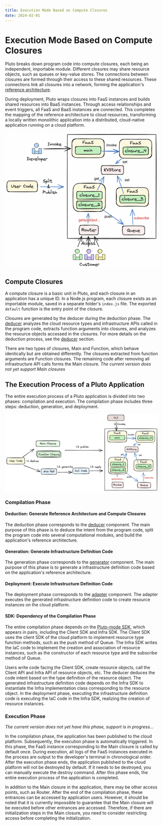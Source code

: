 ```yaml
---
title: Execution Mode Based on Compute Closures
date: 2024-02-01
---
```


# Execution Mode Based on Compute Closures

Pluto breaks down program code into compute closures, each being an independent, importable module. Different closures may share resource objects, such as queues or key-value stores. The connections between closures are formed through their access to these shared resources. These connections link all closures into a network, forming the application's [reference architecture](../concepts/arch-ref.en.md).

During deployment, Pluto wraps closures into FaaS instances and builds shared resources into BaaS instances. Through access relationships and event triggers, all FaaS and BaaS instances are connected. This completes the mapping of the reference architecture to cloud resources, transforming a locally written monolithic application into a distributed, cloud-native application running on a cloud platform.

![Pluto Application Transformation](../../../public/assets/closure-mode-app-transformation.png)

## Compute Closures

A compute closure is a basic unit in Pluto, and each closure in an application has a unique ID. In a Node.js program, each closure exists as an importable module, saved in a separate folder's `index.js` file. The exported `default` function is the entry point of the closure.

Closures are generated by the deducer during the deduction phase. The [deducer](../concepts/deducer.en.md) analyzes the cloud resource types and infrastructure APIs called in the program code, extracts function arguments into closures, and analyzes the resource objects accessed in the closures. For more details on the deduction process, see the [deducer](../concepts/deducer.en.md) section.

There are two types of closures, Main and Function, which behave identically but are obtained differently. The closures extracted from function arguments are Function closures. The remaining code after removing all infrastructure API calls forms the Main closure. _The current version does not yet support Main closures_

## The Execution Process of a Pluto Application

The entire execution process of a Pluto application is divided into two phases: compilation and execution. The compilation phase includes three steps: deduction, generation, and deployment.

![The Execution Process of a Pluto Application](../../../public/assets/closure-mode-app-execution.png)

### Compilation Phase

#### Deduction: Generate Reference Architecture and Compute Closures

The deduction phase corresponds to the [deducer](../concepts/deducer.en.md) component. The main purpose of this phase is to deduce the intent from the program code, split the program code into several computational modules, and build the application's reference architecture.

#### Generation: Generate Infrastructure Definition Code

The generation phase corresponds to the [generator](../concepts/generator.en.md) component. The main purpose of this phase is to generate a infrastructure definition code based on the application's reference architecture.

#### Deployment: Execute Infrastructure Definition Code

The deployment phase corresponds to the [adapter](../concepts/adapter.en.md) component. The adapter executes the generated infrastructure definition code to create resource instances on the cloud platform.

#### SDK: Dependency of the Compilation Phase

The entire compilation phase depends on the [Pluto-mode SDK](../concepts/sdk.en.md), which appears in pairs, including the Client SDK and Infra SDK. The Client SDK uses the client SDK of the cloud platform to implement resource type function methods, such as the push method of Queue. The Infra SDK writes the IaC code to implement the creation and association of resource instances, such as the constructor of each resource type and the subscribe method of Queue.

Users write code facing the Client SDK, create resource objects, call the Client API and Infra API of resource objects, etc. The deducer deduces the code intent based on the type definition of the resource object. The generated infrastructure definition code depends on the Infra SDK to instantiate the Infra implementation class corresponding to the resource object. In the deployment phase, executing the infrastructure definition code is executing the IaC code in the Infra SDK, realizing the creation of resource instances.

### Execution Phase

_The current version does not yet have this phase, support is in progress..._

In the compilation phase, the application has been published to the cloud platform. Subsequently, the execution phase is automatically triggered. In this phase, the FaaS instance corresponding to the Main closure is called by default once. During execution, all logs of the FaaS instances executed in the process are output to the developer's terminal in chronological order. After the execution phase ends, the application published to the cloud platform will not be destroyed by default. If it needs to be destroyed, you can manually execute the destroy command. After this phase ends, the entire execution process of the application is completed.

In addition to the Main closure in the application, there may be other access points, such as Router. After the end of the compilation phase, these entrances can be accessed by application users. However, it should be noted that it is currently impossible to guarantee that the Main closure will be executed before other entrances are accessed. Therefore, if there are initialization steps in the Main closure, you need to consider restricting access before completing the initialization.
